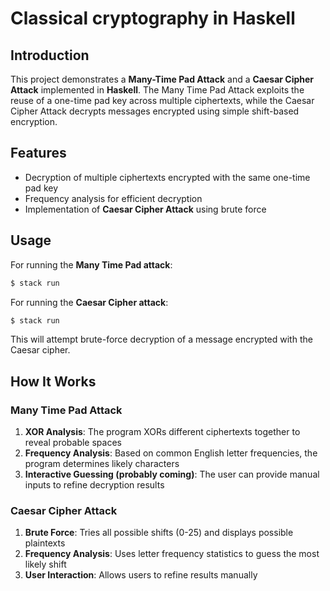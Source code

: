 # Classical cryptography in Haskell

## Introduction
This project demonstrates a **Many-Time Pad Attack** and a **Caesar Cipher Attack** implemented in **Haskell**. The Many Time Pad Attack exploits the reuse of a one-time pad key across multiple ciphertexts, while the Caesar Cipher Attack decrypts messages encrypted using simple shift-based encryption.

## Features
- Decryption of multiple ciphertexts encrypted with the same one-time pad key
- Frequency analysis for efficient decryption
- Implementation of **Caesar Cipher Attack** using brute force

## Usage
For running the **Many Time Pad attack**:
```sh
$ stack run
```
For running the **Caesar Cipher attack**:
```sh
$ stack run
```
This will attempt brute-force decryption of a message encrypted with the Caesar cipher.

## How It Works
### Many Time Pad Attack
1. **XOR Analysis**: The program XORs different ciphertexts together to reveal probable spaces
2. **Frequency Analysis**: Based on common English letter frequencies, the program determines likely characters
3. **Interactive Guessing (probably coming)**: The user can provide manual inputs to refine decryption results

### Caesar Cipher Attack
1. **Brute Force**: Tries all possible shifts (0-25) and displays possible plaintexts
2. **Frequency Analysis**: Uses letter frequency statistics to guess the most likely shift
3. **User Interaction**: Allows users to refine results manually

